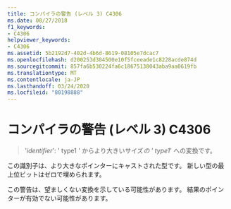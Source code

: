 ```yaml
---
title: コンパイラの警告 (レベル 3) C4306
ms.date: 08/27/2018
f1_keywords:
- C4306
helpviewer_keywords:
- C4306
ms.assetid: 5b2192d7-402d-4b6d-8619-08105e7dcac7
ms.openlocfilehash: d200253d304500e10f5fceeade1c8228acde874d
ms.sourcegitcommit: 857fa6b530224fa6c18675138043aba9aa0619fb
ms.translationtype: MT
ms.contentlocale: ja-JP
ms.lasthandoff: 03/24/2020
ms.locfileid: "80198888"
---
```

# <a name="compiler-warning-level-3-c4306"></a>コンパイラの警告 (レベル 3) C4306

> '*identifier*': ' type1 ' からより大きいサイズ*の '* *type1*' への変換です。

この識別子は、より大きなポインターにキャストされた型です。 新しい型の最上位ビットはゼロで埋められます。

この警告は、望ましくない変換を示している可能性があります。 結果のポインターが有効でない可能性があります。
